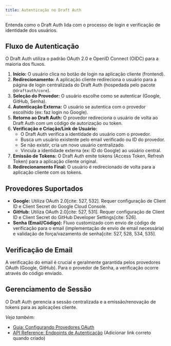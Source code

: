 ```yaml
---
title: Autenticação no Draft Auth
---
```


Entenda como o Draft Auth lida com o processo de login e verificação de identidade dos usuários.

## Fluxo de Autenticação

O Draft Auth utiliza o padrão OAuth 2.0 e OpenID Connect (OIDC) para a maioria dos fluxos.

1.  **Início:** O usuário clica no botão de login na aplicação cliente (frontend).
2.  **Redirecionamento:** A aplicação cliente redireciona o usuário para a página de login centralizada do Draft Auth (hospedada pelo pacote `@draftauth/core`).
3.  **Seleção do Provedor:** O usuário escolhe como se autenticar (Google, GitHub, Senha).
4.  **Autenticação Externa:** O usuário se autentica com o provedor escolhido (ex: faz login no Google).
5.  **Retorno ao Draft Auth:** O provedor redireciona o usuário de volta ao Draft Auth com um código de autorização ou token.
6.  **Verificação e Criação/Link de Usuário:**
    - O Draft Auth verifica a identidade do usuário com o provedor.
    - Busca um usuário existente pelo email verificado ou ID do provedor.
    - Se não existir, cria um novo usuário centralizado.
    - Vincula a identidade externa (ex: ID do Google) ao usuário central.
7.  **Emissão de Tokens:** O Draft Auth emite tokens (Access Token, Refresh Token) para a aplicação cliente original.
8.  **Redirecionamento Final:** O usuário é redirecionado de volta para a aplicação cliente com os tokens.

## Provedores Suportados

- **Google:** Utiliza OAuth 2.0[cite: 527, 532]. Requer configuração de Client ID e Client Secret do Google Cloud Console.
- **GitHub:** Utiliza OAuth 2.0[cite: 527, 531]. Requer configuração de Client ID e Client Secret do GitHub Developer Settings[cite: 526].
- **Senha (Email/Código):** Fluxo customizado com envio de código de verificação para o email (implementação de envio de email necessária) e validação de força/vazamento de senha[cite: 527, 528, 534, 535].

## Verificação de Email

A verificação do email é crucial e geralmente garantida pelos provedores OAuth (Google, GitHub). Para o provedor de Senha, a verificação ocorre através do código enviado.

## Gerenciamento de Sessão

O Draft Auth gerencia a sessão centralizada e a emissão/renovação de tokens para as aplicações cliente.

_Veja também:_

- [Guia: Configurando Provedores OAuth](/guides/oauth-providers)
- [API Reference: Endpoints de Autenticação](/api/...) (Adicionar link correto quando criado)
